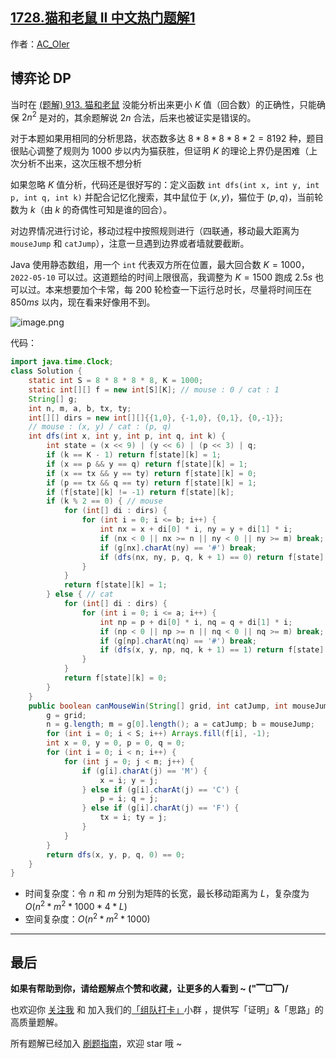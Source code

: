 ## [1728.猫和老鼠 II 中文热门题解1](https://leetcode.cn/problems/cat-and-mouse-ii/solutions/100000/by-ac_oier-gse8)

作者：[AC_OIer](https://leetcode.cn/u/AC_OIer)

## 博弈论 DP

当时在 [(题解) 913. 猫和老鼠](https://leetcode.cn/problems/cat-and-mouse/solution/gong-shui-san-xie-dong-tai-gui-hua-yun-y-0bx1/) 没能分析出来更小 $K$ 值（回合数）的正确性，只能确保 $2n^2$ 是对的，其余题解说 $2 n$ 合法，后来也被证实是错误的。

对于本题如果用相同的分析思路，状态数多达 $8 * 8 * 8 * 8 * 2 = 8192$ 种，题目很贴心调整了规则为 $1000$ 步以内为猫获胜，但证明 $K$ 的理论上界仍是困难（上次分析不出来，这次压根不想分析

如果忽略 $K$ 值分析，代码还是很好写的：定义函数 `int dfs(int x, int y, int p, int q, int k)` 并配合记忆化搜索，其中鼠位于 $(x, y)$，猫位于 $(p, q)$，当前轮数为 $k$（由 $k$ 的奇偶性可知是谁的回合）。

对边界情况进行讨论，移动过程中按照规则进行（四联通，移动最大距离为 `mouseJump` 和 `catJump`），注意一旦遇到边界或者墙就要截断。

Java 使用静态数组，用一个 `int` 代表双方所在位置，最大回合数 $K = 1000$，`2022-05-10` 可以过。这道题给的时间上限很高，我调整为 $K = 1500$ 跑成 $2.5s$ 也可以过。本来想要加个卡常，每 $200$ 轮检查一下运行总时长，尽量将时间压在 $850ms$ 以内，现在看来好像用不到。

![image.png](https://pic.leetcode-cn.com/1652145352-GynEJi-image.png)

代码：
```Java []
import java.time.Clock;
class Solution {
    static int S = 8 * 8 * 8 * 8, K = 1000;
    static int[][] f = new int[S][K]; // mouse : 0 / cat : 1
    String[] g;
    int n, m, a, b, tx, ty;
    int[][] dirs = new int[][]{{1,0}, {-1,0}, {0,1}, {0,-1}};
    // mouse : (x, y) / cat : (p, q)
    int dfs(int x, int y, int p, int q, int k) {
        int state = (x << 9) | (y << 6) | (p << 3) | q;
        if (k == K - 1) return f[state][k] = 1;
        if (x == p && y == q) return f[state][k] = 1;
        if (x == tx && y == ty) return f[state][k] = 0;
        if (p == tx && q == ty) return f[state][k] = 1;
        if (f[state][k] != -1) return f[state][k];
        if (k % 2 == 0) { // mouse
            for (int[] di : dirs) {
                for (int i = 0; i <= b; i++) {
                    int nx = x + di[0] * i, ny = y + di[1] * i;
                    if (nx < 0 || nx >= n || ny < 0 || ny >= m) break;
                    if (g[nx].charAt(ny) == '#') break;
                    if (dfs(nx, ny, p, q, k + 1) == 0) return f[state][k] = 0;
                }
            }
            return f[state][k] = 1;
        } else { // cat
            for (int[] di : dirs) {
                for (int i = 0; i <= a; i++) {
                    int np = p + di[0] * i, nq = q + di[1] * i;
                    if (np < 0 || np >= n || nq < 0 || nq >= m) break;
                    if (g[np].charAt(nq) == '#') break;
                    if (dfs(x, y, np, nq, k + 1) == 1) return f[state][k] = 1;
                }
            }
            return f[state][k] = 0;
        }
    }
    public boolean canMouseWin(String[] grid, int catJump, int mouseJump) {
        g = grid;
        n = g.length; m = g[0].length(); a = catJump; b = mouseJump;
        for (int i = 0; i < S; i++) Arrays.fill(f[i], -1);
        int x = 0, y = 0, p = 0, q = 0;
        for (int i = 0; i < n; i++) {
            for (int j = 0; j < m; j++) {
                if (g[i].charAt(j) == 'M') {
                    x = i; y = j;
                } else if (g[i].charAt(j) == 'C') {
                    p = i; q = j;
                } else if (g[i].charAt(j) == 'F') {
                    tx = i; ty = j;
                }
            }
        }
        return dfs(x, y, p, q, 0) == 0;
    }
}
```
* 时间复杂度：令 $n$ 和 $m$ 分别为矩阵的长宽，最长移动距离为 $L$，复杂度为 $O(n^2 * m^2 * 1000 * 4 * L)$
* 空间复杂度：$O(n^2 * m^2 * 1000)$

---

## 最后

**如果有帮助到你，请给题解点个赞和收藏，让更多的人看到 ~ ("▔□▔)/**

也欢迎你 [关注我](https://oscimg.oschina.net/oscnet/up-19688dc1af05cf8bdea43b2a863038ab9e5.png) 和 加入我们的[「组队打卡」](https://leetcode-cn.com/u/ac_oier/)小群 ，提供写「证明」&「思路」的高质量题解。

所有题解已经加入 [刷题指南](https://github.com/SharingSource/LogicStack-LeetCode/wiki)，欢迎 star 哦 ~
